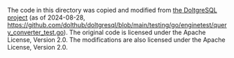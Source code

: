 The code in this directory was copied and modified from [the DoltgreSQL project](https://github.com/dolthub/doltgresql) (as of 2024-08-28, https://github.com/dolthub/doltgresql/blob/main/testing/go/enginetest/query_converter_test.go). The original code is licensed under the Apache License, Version 2.0. The modifications are also licensed under the Apache License, Version 2.0.